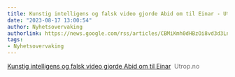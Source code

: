 ```yaml
---
title: Kunstig intelligens og falsk video gjorde Abid om til Einar - Utrop.no
date: "2023-08-17 13:00:54"
author: Nyhetsovervaking
authorlink: https://news.google.com/rss/articles/CBMiKmh0dHBzOi8vd3d3LnV0cm9wLm5vL255aGV0ZXIvbm90aXMvMzQ0NjQwL9IBAA?oc=5
tags:
- Nyhetsovervaking
---
```

<a href="https://news.google.com/rss/articles/CBMiKmh0dHBzOi8vd3d3LnV0cm9wLm5vL255aGV0ZXIvbm90aXMvMzQ0NjQwL9IBAA?oc=5" target="_blank">Kunstig intelligens og falsk video gjorde Abid om til Einar</a>&nbsp;&nbsp;<font color="#6f6f6f">Utrop.no</font>